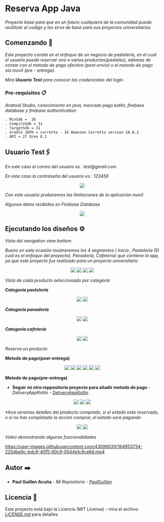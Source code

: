 # Reserva App Java

_Proyecto base para que en un futuro cualquiera de la comunidad pueda reutilizar el codigo y les sirva de base para sus proyectos universitarios_

## Comenzando 🚀
_Este proyecto consta en el enfoque de un negocio de pastelería, en el cual el usuario pueda reservar uno o varios productos(pasteles), ademas de contar con
el metodo de pago efectivo (post-envío) o el metodo de pago via movíl (pre - entrega)._

_Mira **Usuario Test** para conocer las credenciales del login._

### Pre-requisitos 📋

_Android Studio, conocimiento en java, mercado pago kotlin, firebase database y firebase authentication_

```
. MinSdk =  26
. CompileSdk = 31
. TargetSdk = 31
. Gradle JDFK = corretto - 16 Amanzon Corretto version 16.0.2
. API = 27 Oreo 8.1
```

## Usuario Test🖇️

_En este caso el correo del usuario es : test@gmail.com_

_En este caso la contraseña del usuario es : 123456_

<p align="center">
 <img src="https://i.postimg.cc/j56bCYnf/user-authentication.png"/>
</p>

_Con este usuario probaremos las limitaciones de la aplicación movíl_

_Algunos datos recibidos en Firebase Database_

<p align="center">
 <img src="https://i.postimg.cc/vHZs8jY1/user-test.png"/>
</p>

  
## Ejecutando los diseños ⚙️

_Vista del navigation view bottom_

_Bueno en esta ocasión mostraremos los 4 segmentos ( Inicio , Pastelería (El cual es el enfoque del proyecto), Panadería, Cafetería) que contiene la app, ya que este proyecto fue realizado para un proyecto universitario_

<p align="center">
 <img src="https://i.postimg.cc/ncmhfg0v/Screenshot-1648698464.png"/>
  <img src="https://i.postimg.cc/GtHJpdH3/Screenshot-1648698494.png"/>
 <img src="https://i.postimg.cc/rs3G03r1/Screenshot-1648698498.png"/>
 <img src="https://i.postimg.cc/GhTxwLWq/Screenshot-1648698500.png"/>
</p>

_Vista de cada producto seleccionado por categoría_

_**Categoría pastelería**_
<p align="center">
<img src="https://i.postimg.cc/sx4KBsrt/Screenshot-1648699242.png"/>
<img src="https://i.postimg.cc/1RGv7cqJ/Screenshot-1648699244.png"/>
</p>

_**Categoría panadería**_
<p align="center">
<img src="https://i.postimg.cc/T2tDPKMT/Screenshot-1648699261.png"/>
<img src="https://i.postimg.cc/BnKLNN8v/Screenshot-1648699286.png"/>
</p>

_**Categoría cafetería**_
<p align="center">
<img src="https://i.postimg.cc/XvnjFgdm/Screenshot-1648699292.png"/>
<img src="https://i.postimg.cc/C11wrLv4/Screenshot-1648699306.png"/>
</p>
 
 
_Reserva un producto_

**Metodo de pago(post-entrega)**
<p align="center">
<img src="https://i.postimg.cc/pXtDKJBz/Screenshot-1648731986.png"/>
<img src="https://i.postimg.cc/Qx4djXVC/Screenshot-1648731993.png"/>
<img src="https://i.postimg.cc/8ChGfDkh/Screenshot-1648734594.png"/>
<img src="https://i.postimg.cc/rsp2Hr1J/Screenshot-1648734603.png"/>
<img src="https://i.postimg.cc/QC7wwJBc/Screenshot-1648734644.png"/>
<img src="https://i.postimg.cc/ZRBMvxxX/Screenshot-1648734647.png"/>
</p>


**Metodo de pago(pre-entrega)**

 * **Seguir mi otro reppositorio proyecto para añadir metodo de pago** - *DeliveryAppKotlin* - [DeliveryAppKotlin](https://github.com/PaulGuillen/DeliveryKotlinApp)
 
 <p align="center">
<img src="https://i.postimg.cc/pXtDKJBz/Screenshot-1648731986.png"/>
<img src="https://i.postimg.cc/fbsFFdZ9/Screenshot-1648734622.png"/>
<img src="https://i.postimg.cc/JzW5rSxB/Screenshot-1648734630.png"/>
</p>


_*Aca veremos detalles del producto comprado, si el estado esta reservado, o si no has completado la accion comprar, el estado sera pagando_

<p align="center">
<img src="https://i.postimg.cc/0jw7xCJf/Screenshot-1648735226.png"/>
<img src="https://i.postimg.cc/3R3WR5bW/Screenshot-1648740772.png"/>
</p>

_Video demostrando algunas funcionalidades_

https://user-images.githubusercontent.com/43099030/164953734-225dbe6c-bdc9-40f5-80c9-0544e1c9ce6d.mp4


## Autor ✒️

* **Paul Guillen Acuña** - *Mi Repositorio* - [PaulGuillen](https://github.com/PaulGuillen?tab=repositories)

## Licencia 📄

Este proyecto está bajo la Licencia (MIT License) - mira el archivo [LICENSE.md](LICENSE.md) para detalles

